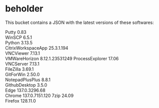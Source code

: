 # beholder
This bucket contains a JSON with the latest versions of these softwares:

Putty              0.83           
WinSCP             6.5.1          
Python             3.13.5         
CitrixWorkspaceApp 25.3.1.194     
VNCViewer          7.13.1         
VMWareHorizon      8.12.1.23531249
ProcessExplorer    17.06          
VNCServer          7.13.1         
FileZilla          3.69.1         
GitForWin          2.50.0         
NotepadPlusPlus    8.8.1          
GithubDesktop      3.5.0          
Edge               137.0.3296.68  
Chrome             137.0.7151.120 
7zip               24.09          
Firefox            128.11.0         



